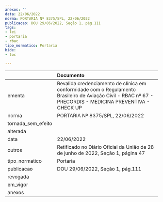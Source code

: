 ```yaml
---
anexos: ''
data: 22/06/2022
norma: PORTARIA Nº 8375/SPL, 22/06/2022
publicacao: DOU 29/06/2022, Seção 1, pág.111
tags:
- lei
- portaria
- rbac
tipo_normatico: Portaria
hide: 
- toc 
 
---
```


|                    | Documento                                                                                                                                                  |
|:-------------------|:-----------------------------------------------------------------------------------------------------------------------------------------------------------|
| ementa             | Revalida credenciamento de clínica em conformidade com o Regulamento Brasileiro de Aviação Civil - RBAC nº 67 - PRECORDIS - MEDICINA PREVENTIVA - CHECK UP |
| norma              | PORTARIA Nº 8375/SPL, 22/06/2022                                                                                                                           |
| tornada_sem_efeito |                                                                                                                                                            |
| alterada           |                                                                                                                                                            |
| data               | 22/06/2022                                                                                                                                                 |
| outros             | Retificado no Diário Oficial da União de 28 de junho de 2022, Seção 1, página 47                                                                           |
| tipo_normatico     | Portaria                                                                                                                                                   |
| publicacao         | DOU 29/06/2022, Seção 1, pág.111                                                                                                                           |
| revogada           |                                                                                                                                                            |
| em_vigor           |                                                                                                                                                            |
| anexos             |                                                                                                                                                            |
